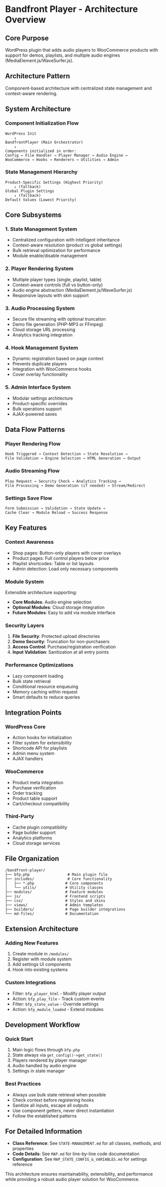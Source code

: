 # Bandfront Player - Architecture Overview

## Core Purpose
WordPress plugin that adds audio players to WooCommerce products with support for demos, playlists, and multiple audio engines (MediaElement.js/WaveSurfer.js).

## Architecture Pattern
Component-based architecture with centralized state management and context-aware rendering.

## System Architecture

### Component Initialization Flow
```
WordPress Init
    ↓
BandfrontPlayer (Main Orchestrator)
    ↓
Components initialized in order:
Config → File Handler → Player Manager → Audio Engine → 
WooCommerce → Hooks → Renderers → Utilities → Admin
```

### State Management Hierarchy
```
Product-Specific Settings (Highest Priority)
    ↓ (fallback)
Global Plugin Settings
    ↓ (fallback)
Default Values (Lowest Priority)
```

## Core Subsystems

### 1. **State Management System**
- Centralized configuration with intelligent inheritance
- Context-aware resolution (product vs global settings)
- Bulk retrieval optimization for performance
- Module enable/disable management

### 2. **Player Rendering System**
- Multiple player types (single, playlist, table)
- Context-aware controls (full vs button-only)
- Audio engine abstraction (MediaElement.js/WaveSurfer.js)
- Responsive layouts with skin support

### 3. **Audio Processing System**
- Secure file streaming with optional truncation
- Demo file generation (PHP-MP3 or FFmpeg)
- Cloud storage URL processing
- Analytics tracking integration

### 4. **Hook Management System**
- Dynamic registration based on page context
- Prevents duplicate players
- Integration with WooCommerce hooks
- Cover overlay functionality

### 5. **Admin Interface System**
- Modular settings architecture
- Product-specific overrides
- Bulk operations support
- AJAX-powered saves

## Data Flow Patterns

### Player Rendering Flow
```
Hook Triggered → Context Detection → State Resolution → 
File Validation → Engine Selection → HTML Generation → Output
```

### Audio Streaming Flow
```
Play Request → Security Check → Analytics Tracking → 
File Processing → Demo Generation (if needed) → Stream/Redirect
```

### Settings Save Flow
```
Form Submission → Validation → State Update → 
Cache Clear → Module Reload → Success Response
```

## Key Features

### Context Awareness
- Shop pages: Button-only players with cover overlays
- Product pages: Full control players below price
- Playlist shortcodes: Table or list layouts
- Admin detection: Load only necessary components

### Module System
Extensible architecture supporting:
- **Core Modules**: Audio engine selection
- **Optional Modules**: Cloud storage integration
- **Future Modules**: Easy to add via module interface

### Security Layers
1. **File Security**: Protected upload directories
2. **Demo Security**: Truncation for non-purchasers
3. **Access Control**: Purchase/registration verification
4. **Input Validation**: Sanitization at all entry points

### Performance Optimizations
- Lazy component loading
- Bulk state retrieval
- Conditional resource enqueuing
- Memory caching within request
- Smart defaults to reduce queries

## Integration Points

### WordPress Core
- Action hooks for initialization
- Filter system for extensibility
- Shortcode API for playlists
- Admin menu system
- AJAX handlers

### WooCommerce
- Product meta integration
- Purchase verification
- Order tracking
- Product table support
- Cart/checkout compatibility

### Third-Party
- Cache plugin compatibility
- Page builder support
- Analytics platforms
- Cloud storage services

## File Organization

```
/bandfront-player/
├── bfp.php                 # Main plugin file
├── includes/               # Core functionality
│   ├── *.php              # Core components
│   └── utils/             # Utility classes
├── modules/               # Feature modules
├── js/                    # Frontend scripts
├── css/                   # Styles and skins
├── views/                 # Admin templates
├── builders/              # Page builder integrations
└── md-files/              # Documentation
```

## Extension Architecture

### Adding New Features
1. Create module in `/modules/`
2. Register with module system
3. Add settings UI components
4. Hook into existing systems

### Custom Integrations
- Filter: `bfp_player_html` - Modify player output
- Action: `bfp_play_file` - Track custom events
- Filter: `bfp_state_value` - Override settings
- Action: `bfp_module_loaded` - Extend modules

## Development Workflow

### Quick Start
1. Main logic flows through `bfp.php`
2. State always via `get_config()->get_state()`
3. Players rendered by player manager
4. Audio handled by audio engine
5. Settings in state manager

### Best Practices
- Always use bulk state retrieval when possible
- Check context before registering hooks
- Sanitize all inputs, escape all outputs
- Use component getters, never direct instantiation
- Follow the established patterns

## For Detailed Information

- **Class Reference**: See `STATE-MANAGEMENT.md` for all classes, methods, and properties
- **Code Details**: See `MAP.md` for line-by-line code documentation
- **Configuration**: See `MAP_STATE_CONFIG_&_VARIABLES.md` for settings reference

This architecture ensures maintainability, extensibility, and performance while providing a robust audio player solution for WooCommerce.